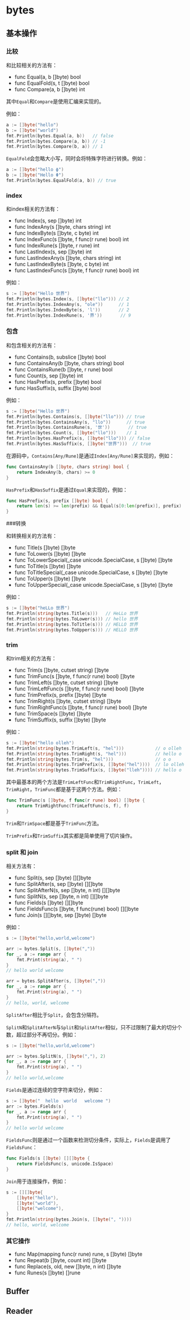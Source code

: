 # bytes

## 基本操作

### 比较

和比较相关的方法有：

- func Equal(a, b []byte) bool
- func EqualFold(s, t []byte) bool
- func Compare(a, b []byte) int

其中`Equal`和`Compare`是使用汇编来实现的。

例如：

```go
a := []byte("hello")
b := []byte("world")
fmt.Println(bytes.Equal(a, b))   // false
fmt.Println(bytes.Compare(a, b)) // -1
fmt.Println(bytes.Compare(b, a)) // 1
```

`EqualFold`会忽略大小写，同时会将特殊字符进行转换。例如：

```go
a := []byte("hello ϕ")
b := []byte("Hello Φ")
fmt.Println(bytes.EqualFold(a, b)) // true
```

### index

和index相关的方法有：

- func Index(s, sep []byte) int
- func IndexAny(s []byte, chars string) int
- func IndexByte(s []byte, c byte) int
- func IndexFunc(s []byte, f func(r rune) bool) int
- func IndexRune(s []byte, r rune) int
- func LastIndex(s, sep []byte) int
- func LastIndexAny(s []byte, chars string) int
- func LastIndexByte(s []byte, c byte) int
- func LastIndexFunc(s []byte, f func(r rune) bool) int

例如：

```go
s := []byte("Hello 世界")
fmt.Println(bytes.Index(s, []byte("llo"))) // 2
fmt.Println(bytes.IndexAny(s, "ole"))      // 1
fmt.Println(bytes.IndexByte(s, 'l'))       // 2
fmt.Println(bytes.IndexRune(s, '界'))       // 9
```

### 包含

和包含相关的方法有：

- func Contains(b, subslice []byte) bool
- func ContainsAny(b []byte, chars string) bool
- func ContainsRune(b []byte, r rune) bool
- func Count(s, sep []byte) int
- func HasPrefix(s, prefix []byte) bool
- func HasSuffix(s, suffix []byte) bool

例如：

```go
s := []byte("Hello 世界")
fmt.Println(bytes.Contains(s, []byte("llo"))) // true
fmt.Println(bytes.ContainsAny(s, "llo"))      // true
fmt.Println(bytes.ContainsRune(s, '世'))       // true
fmt.Println(bytes.Count(s, []byte("llo")))    // 1
fmt.Println(bytes.HasPrefix(s, []byte("llo"))) // false
fmt.Println(bytes.HasSuffix(s, []byte("世界")))  // true
```

在源码中，`Contains[Any/Rune]`是通过`Index[Any/Rune]`来实现的，例如：

```go
func ContainsAny(b []byte, chars string) bool {
    return IndexAny(b, chars) >= 0
}
```

`HasPrefix`和`HasSuffix`是通过`Equal`来实现的，例如：

```go
func HasPrefix(s, prefix []byte) bool {
    return len(s) >= len(prefix) && Equal(s[0:len(prefix)], prefix)
}
```

###转换

和转换相关的方法有：

- func Title(s []byte) []byte
- func ToLower(s []byte) []byte
- func ToLowerSpecial(_case unicode.SpecialCase, s []byte) []byte
- func ToTitle(s []byte) []byte
- func ToTitleSpecial(_case unicode.SpecialCase, s []byte) []byte
- func ToUpper(s []byte) []byte
- func ToUpperSpecial(_case unicode.SpecialCase, s []byte) []byte

例如：

```go
s := []byte("heLLo 世界")
fmt.Println(string(bytes.Title(s)))   // HeLLo 世界
fmt.Println(string(bytes.ToLower(s))) // hello 世界
fmt.Println(string(bytes.ToTitle(s))) // HELLO 世界
fmt.Println(string(bytes.ToUpper(s))) // HELLO 世界
```

### trim

和trim相关的方法有：

- func Trim(s []byte, cutset string) []byte
- func TrimFunc(s []byte, f func(r rune) bool) []byte
- func TrimLeft(s []byte, cutset string) []byte
- func TrimLeftFunc(s []byte, f func(r rune) bool) []byte
- func TrimPrefix(s, prefix []byte) []byte
- func TrimRight(s []byte, cutset string) []byte
- func TrimRightFunc(s []byte, f func(r rune) bool) []byte
- func TrimSpace(s []byte) []byte
- func TrimSuffix(s, suffix []byte) []byte

例如：

```go
s := []byte("hello olleh")
fmt.Println(string(bytes.TrimLeft(s, "hel")))            // o olleh
fmt.Println(string(bytes.TrimRight(s, "hel")))           // hello o
fmt.Println(string(bytes.Trim(s, "hel")))                // o o
fmt.Println(string(bytes.TrimPrefix(s, []byte("hel"))))  // lo olleh
fmt.Println(string(bytes.TrimSuffix(s, []byte("lleh")))) // hello o
```

其中最基本的两个方法是`TrimLeftFunc`和`TrimRightFunc`，`TrimLeft`，`TrimRight`，`TrimFunc`都是基于这两个方法。例如：

```go
func TrimFunc(s []byte, f func(r rune) bool) []byte {
    return TrimRightFunc(TrimLeftFunc(s, f), f)
}
```

`Trim`和`TrimSpace`都是基于`TrimFunc`方法。

`TrimPrefix`和`TrimSuffix`其实都是简单使用了切片操作。

### split 和 join

相关方法有：

- func Split(s, sep []byte) [][]byte
- func SplitAfter(s, sep []byte) [][]byte
- func SplitAfterN(s, sep []byte, n int) [][]byte
- func SplitN(s, sep []byte, n int) [][]byte
- func Fields(s []byte) [][]byte
- func FieldsFunc(s []byte, f func(rune) bool) [][]byte
- func Join(s [][]byte, sep []byte) []byte

例如：

```go
s := []byte("hello,world,welcome")

arr := bytes.Split(s, []byte(","))
for _, a := range arr {
    fmt.Print(string(a), " ")
}
// hello world welcome

arr = bytes.SplitAfter(s, []byte(","))
for _, a := range arr {
    fmt.Print(string(a), " ")
}
// hello, world, welcome
```

`SplitAfter`相比于`Split`，会包含分隔符。

`SplitN`和`SplitAfterN`与`Split`和`SplitAfter`相似，只不过限制了最大的切分个数，超过部分不再切分。例如：

```go
s := []byte("hello,world,welcome")

arr := bytes.SplitN(s, []byte(","), 2)
for _, a := range arr {
    fmt.Print(string(a), " ")
}
// hello world,welcome
```

`Fields`是通过连续的空字符来切分，例如：

```go
s := []byte("  hello  world   welcome ")
arr := bytes.Fields(s)
for _, a := range arr {
    fmt.Print(string(a), " ")
}
// hello world welcome
```

`FieldsFunc`则是通过一个函数来检测切分条件，实际上，`Fields`是调用了`FieldsFunc`：

```go
func Fields(s []byte) [][]byte {
    return FieldsFunc(s, unicode.IsSpace)
}
```

`Join`用于连接操作，例如：

```go
s := [][]byte{
    []byte("hello"),
    []byte("world"),
    []byte("welcome"),
}
fmt.Println(string(bytes.Join(s, []byte(", "))))
// hello, world, welcome
```

### 其它操作

- func Map(mapping func(r rune) rune, s []byte) []byte
- func Repeat(b []byte, count int) []byte
- func Replace(s, old, new []byte, n int) []byte
- func Runes(s []byte) []rune

## Buffer

## Reader